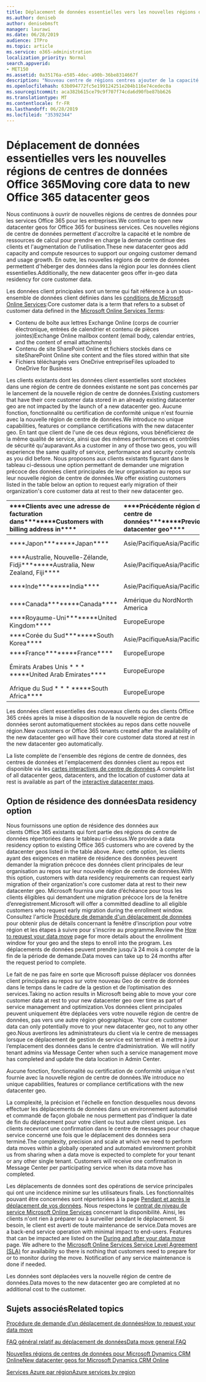 ```yaml
---
title: Déplacement de données essentielles vers les nouvelles régions de centres de données Office 365
ms.author: deniseb
author: denisebmsft
manager: laurawi
ms.date: 06/28/2019
audience: ITPro
ms.topic: article
ms.service: o365-administration
localization_priority: Normal
search.appverid:
- MET150
ms.assetid: 0a35176a-e585-4dec-a90b-36be8314667f
description: "Nouveau centre de régions centres ajouter de la capacité et des ressources de calcul pour prendre en charge notre demande de client et sa croissance d’utilisation en cours. En outre, les nouvelles régions de centre de données permettent d'héberger des données dans la région pour les données client essentielles. Le terme « données client essentielles » fait référence à un sous-ensemble de données client définies dans les conditions d'utilisation de Microsoft Online Services : Exchange Onlinecontenu de la boîte aux lettres (corps de courrier électronique, entrées de calendrier et contenu de pièces jointes), SharePoint Onlinecontenu du site et fichiers stockés dans ce site, ainsi que fichiers téléchargés vers OneDrive Entreprise."
ms.openlocfilehash: 63b094772fc5e199124251e204b116e74cedec0a
ms.sourcegitcommit: aca382b615ce79c9f707f74cda6d90fbe87bb626
ms.translationtype: MT
ms.contentlocale: fr-FR
ms.lasthandoff: 06/28/2019
ms.locfileid: "35392344"
---
```

# <a name="moving-core-data-to-new-office-365-datacenter-geos"></a><span data-ttu-id="29e3a-105">Déplacement de données essentielles vers les nouvelles régions de centres de données Office 365</span><span class="sxs-lookup"><span data-stu-id="29e3a-105">Moving core data to new Office 365 datacenter geos</span></span>

<span data-ttu-id="29e3a-106">Nous continuons à ouvrir de nouvelles régions de centres de données pour les services Office 365 pour les entreprises.</span><span class="sxs-lookup"><span data-stu-id="29e3a-106">We continue to open new datacenter geos for Office 365 for business services.</span></span> <span data-ttu-id="29e3a-107">Ces nouvelles régions de centre de données permettent d'accroître la capacité et le nombre de ressources de calcul pour prendre en charge la demande continue des clients et l'augmentation de l'utilisation.</span><span class="sxs-lookup"><span data-stu-id="29e3a-107">These new datacenter geos add capacity and compute resources to support our ongoing customer demand and usage growth.</span></span> <span data-ttu-id="29e3a-108">En outre, les nouvelles régions de centre de données permettent d'héberger des données dans la région pour les données client essentielles.</span><span class="sxs-lookup"><span data-stu-id="29e3a-108">Additionally, the new datacenter geos offer in-geo data residency for core customer data.</span></span> 

<span data-ttu-id="29e3a-109">Les données client principales sont un terme qui fait référence à un sous-ensemble de données client définies dans les [conditions de Microsoft Online Services](https://go.microsoft.com/fwlink/p/?LinkID=249048):</span><span class="sxs-lookup"><span data-stu-id="29e3a-109">Core customer data is a term that refers to a subset of customer data defined in the [Microsoft Online Services Terms](https://go.microsoft.com/fwlink/p/?LinkID=249048):</span></span> 
- <span data-ttu-id="29e3a-110">Contenu de boîte aux lettres Exchange Online (corps de courrier électronique, entrées de calendrier et contenu de pièces jointes)</span><span class="sxs-lookup"><span data-stu-id="29e3a-110">Exchange Online mailbox content (email body, calendar entries, and the content of email attachments)</span></span>
- <span data-ttu-id="29e3a-111">Contenu de site SharePoint Online et fichiers stockés dans ce site</span><span class="sxs-lookup"><span data-stu-id="29e3a-111">SharePoint Online site content and the files stored within that site</span></span>
- <span data-ttu-id="29e3a-112">Fichiers téléchargés vers OneDrive entreprise</span><span class="sxs-lookup"><span data-stu-id="29e3a-112">Files uploaded to OneDrive for Business</span></span> 
  
<span data-ttu-id="29e3a-113">Les clients existants dont les données client essentielles sont stockées dans une région de centre de données existante ne sont pas concernés par le lancement de la nouvelle région de centre de données.</span><span class="sxs-lookup"><span data-stu-id="29e3a-113">Existing customers that have their core customer data stored in an already existing datacenter geo are not impacted by the launch of a new datacenter geo.</span></span> <span data-ttu-id="29e3a-114">Aucune fonction, fonctionnalité ou certification de conformité unique n'est fournie avec la nouvelle région de centre de données.</span><span class="sxs-lookup"><span data-stu-id="29e3a-114">We introduce no unique capabilities, features or compliance certifications with the new datacenter geo.</span></span> <span data-ttu-id="29e3a-115">En tant que client de l'une de ces deux régions, vous bénéficierez de la même qualité de service, ainsi que des mêmes performances et contrôles de sécurité qu'auparavant.</span><span class="sxs-lookup"><span data-stu-id="29e3a-115">As a customer in any of those two geos, you will experience the same quality of service, performance and security controls as you did before.</span></span> <span data-ttu-id="29e3a-116">Nous proposons aux clients existants figurant dans le tableau ci-dessous une option permettant de demander une migration précoce des données client principales de leur organisation au repos sur leur nouvelle région de centre de données.</span><span class="sxs-lookup"><span data-stu-id="29e3a-116">We offer existing customers listed in the table below an option to request early migration of their organization's core customer data at rest to their new datacenter geo.</span></span>
  
|<span data-ttu-id="29e3a-117">\*\*\*\*Clients avec une adresse de facturation dans\*\*\*\*</span><span class="sxs-lookup"><span data-stu-id="29e3a-117">\*\*\*\*Customers with billing address in\*\*\*\*</span></span>|<span data-ttu-id="29e3a-118">\*\*\*\*Précédente région de centre de données\*\*\*\*</span><span class="sxs-lookup"><span data-stu-id="29e3a-118">\*\*\*\*Previous datacenter geo\*\*\*\*</span></span>|<span data-ttu-id="29e3a-119">\*\*\*\*Nouvelle région de centre de données\*\*\*\*</span><span class="sxs-lookup"><span data-stu-id="29e3a-119">\*\*\*\*New datacenter geo\*\*\*\*</span></span>|<span data-ttu-id="29e3a-120">\*\*\*\*Région disponible depuis\*\*\*\*</span><span class="sxs-lookup"><span data-stu-id="29e3a-120">\*\*\*\*Geo available since\*\*\*\*</span></span>|
|:-----|:-----|:-----|:-----|
|<span data-ttu-id="29e3a-121">\*\*\*\*Japon\*\*\*\*</span><span class="sxs-lookup"><span data-stu-id="29e3a-121">\*\*\*\*Japan\*\*\*\*</span></span>| <span data-ttu-id="29e3a-122">Asie/Pacifique</span><span class="sxs-lookup"><span data-stu-id="29e3a-122">Asia/Pacific</span></span> | <span data-ttu-id="29e3a-123">Japon</span><span class="sxs-lookup"><span data-stu-id="29e3a-123">Japan</span></span> | <span data-ttu-id="29e3a-124">Décembre 2014</span><span class="sxs-lookup"><span data-stu-id="29e3a-124">December 2014</span></span> |
|<span data-ttu-id="29e3a-125">\*\*\*\*Australie, Nouvelle-Zélande, Fidji\*\*\*\*</span><span class="sxs-lookup"><span data-stu-id="29e3a-125">\*\*\*\*Australia, New Zealand, Fiji\*\*\*\*</span></span>| <span data-ttu-id="29e3a-126">Asie/Pacifique</span><span class="sxs-lookup"><span data-stu-id="29e3a-126">Asia/Pacific</span></span> | <span data-ttu-id="29e3a-127">Australie</span><span class="sxs-lookup"><span data-stu-id="29e3a-127">Australia</span></span> | <span data-ttu-id="29e3a-128">Mars 2015</span><span class="sxs-lookup"><span data-stu-id="29e3a-128">March 2015</span></span> |
|<span data-ttu-id="29e3a-129">\*\*\*\*Inde\*\*\*\*</span><span class="sxs-lookup"><span data-stu-id="29e3a-129">\*\*\*\*India\*\*\*\*</span></span>| <span data-ttu-id="29e3a-130">Asie/Pacifique</span><span class="sxs-lookup"><span data-stu-id="29e3a-130">Asia/Pacific</span></span> | <span data-ttu-id="29e3a-131">Inde</span><span class="sxs-lookup"><span data-stu-id="29e3a-131">India</span></span> | <span data-ttu-id="29e3a-132">Octobre 2015</span><span class="sxs-lookup"><span data-stu-id="29e3a-132">October 2015</span></span> |
|<span data-ttu-id="29e3a-133">\*\*\*\*Canada\*\*\*\*</span><span class="sxs-lookup"><span data-stu-id="29e3a-133">\*\*\*\*Canada\*\*\*\*</span></span>| <span data-ttu-id="29e3a-134">Amérique du Nord</span><span class="sxs-lookup"><span data-stu-id="29e3a-134">North America</span></span> | <span data-ttu-id="29e3a-135">Canada</span><span class="sxs-lookup"><span data-stu-id="29e3a-135">Canada</span></span> | <span data-ttu-id="29e3a-136">Mai 2016</span><span class="sxs-lookup"><span data-stu-id="29e3a-136">May 2016</span></span> |
|<span data-ttu-id="29e3a-137">\*\*\*\*Royaume-Uni\*\*\*\*</span><span class="sxs-lookup"><span data-stu-id="29e3a-137">\*\*\*\*United Kingdom\*\*\*\*</span></span>| <span data-ttu-id="29e3a-138">Europe</span><span class="sxs-lookup"><span data-stu-id="29e3a-138">Europe</span></span> | <span data-ttu-id="29e3a-139">Royaume-Uni</span><span class="sxs-lookup"><span data-stu-id="29e3a-139">United Kingdom</span></span> | <span data-ttu-id="29e3a-140">Septembre 2016</span><span class="sxs-lookup"><span data-stu-id="29e3a-140">September 2016</span></span> |
|<span data-ttu-id="29e3a-141">\*\*\*\*Corée du Sud\*\*\*\*</span><span class="sxs-lookup"><span data-stu-id="29e3a-141">\*\*\*\*South Korea\*\*\*\*</span></span>| <span data-ttu-id="29e3a-142">Asie/Pacifique</span><span class="sxs-lookup"><span data-stu-id="29e3a-142">Asia/Pacific</span></span> | <span data-ttu-id="29e3a-143">Corée du Sud</span><span class="sxs-lookup"><span data-stu-id="29e3a-143">South Korea</span></span> | <span data-ttu-id="29e3a-144">Avril 2017</span><span class="sxs-lookup"><span data-stu-id="29e3a-144">April 2017</span></span> |
|<span data-ttu-id="29e3a-145">\*\*\*\*France\*\*\*\*</span><span class="sxs-lookup"><span data-stu-id="29e3a-145">\*\*\*\*France\*\*\*\*</span></span>| <span data-ttu-id="29e3a-146">Europe</span><span class="sxs-lookup"><span data-stu-id="29e3a-146">Europe</span></span> | <span data-ttu-id="29e3a-147">France</span><span class="sxs-lookup"><span data-stu-id="29e3a-147">France</span></span> | <span data-ttu-id="29e3a-148">Mars 2018</span><span class="sxs-lookup"><span data-stu-id="29e3a-148">March 2018</span></span> |
|<span data-ttu-id="29e3a-149">Émirats Arabes Unis \* \* \* \*</span><span class="sxs-lookup"><span data-stu-id="29e3a-149">\*\*\*\*United Arab Emirates\*\*\*\*</span></span>| <span data-ttu-id="29e3a-150">Europe</span><span class="sxs-lookup"><span data-stu-id="29e3a-150">Europe</span></span> | <span data-ttu-id="29e3a-151">Émirats arabes unis</span><span class="sxs-lookup"><span data-stu-id="29e3a-151">United Arab Emirates</span></span> | <span data-ttu-id="29e3a-152">Annoncé</span><span class="sxs-lookup"><span data-stu-id="29e3a-152">Announced</span></span> |
|<span data-ttu-id="29e3a-153">Afrique du Sud \* \* \* \*</span><span class="sxs-lookup"><span data-stu-id="29e3a-153">\*\*\*\*South Africa\*\*\*\*</span></span>| <span data-ttu-id="29e3a-154">Europe</span><span class="sxs-lookup"><span data-stu-id="29e3a-154">Europe</span></span> | <span data-ttu-id="29e3a-155">Afrique du Sud</span><span class="sxs-lookup"><span data-stu-id="29e3a-155">South Africa</span></span> | <span data-ttu-id="29e3a-156">Annoncé</span><span class="sxs-lookup"><span data-stu-id="29e3a-156">Announced</span></span> |
  
<span data-ttu-id="29e3a-157">Les données client essentielles des nouveaux clients ou des clients Office 365 créés après la mise à disposition de la nouvelle région de centre de données seront automatiquement stockées au repos dans cette nouvelle région.</span><span class="sxs-lookup"><span data-stu-id="29e3a-157">New customers or Office 365 tenants created after the availability of the new datacenter geo will have their core customer data stored at rest in the new datacenter geo automatically.</span></span>
  
<span data-ttu-id="29e3a-158">La liste complète de l'ensemble des régions de centre de données, des centres de données et l'emplacement des données client au repos est disponible via les [cartes interactives de centre de données](https://office.com/datamaps).</span><span class="sxs-lookup"><span data-stu-id="29e3a-158">A complete list of all datacenter geos, datacenters, and the location of customer data at rest is available as part of the [interactive datacenter maps](https://office.com/datamaps).</span></span> 
  
## <a name="data-residency-option"></a><span data-ttu-id="29e3a-159">Option de résidence des données</span><span class="sxs-lookup"><span data-stu-id="29e3a-159">Data residency option</span></span>

<span data-ttu-id="29e3a-160">Nous fournissons une option de résidence des données aux clients Office 365 existants qui font partie des régions de centre de données répertoriées dans le tableau ci-dessus.</span><span class="sxs-lookup"><span data-stu-id="29e3a-160">We provide a data residency option to existing Office 365 customers who are covered by the datacenter geos listed in the table above.</span></span> <span data-ttu-id="29e3a-161">Avec cette option, les clients ayant des exigences en matière de résidence des données peuvent demander la migration précoce des données client principales de leur organisation au repos sur leur nouvelle région de centre de données.</span><span class="sxs-lookup"><span data-stu-id="29e3a-161">With this option, customers with data residency requirements can request early migration of their organization's core customer data at rest to their new datacenter geo.</span></span>  <span data-ttu-id="29e3a-162">Microsoft fournira une date d’échéance pour tous les clients éligibles qui demandent une migration précoce lors de la fenêtre d’enregistrement.</span><span class="sxs-lookup"><span data-stu-id="29e3a-162">Microsoft will offer a committed deadline to all eligible customers who request early migration during the enrollment window.</span></span>  <span data-ttu-id="29e3a-163">Consultez l'article [Procédure de demande d'un déplacement de données](request-your-data-move.md) pour obtenir plus de détails concernant la fenêtre d'inscription pour votre région et les étapes à suivre pour s'inscrire au programme.</span><span class="sxs-lookup"><span data-stu-id="29e3a-163">Review the [How to request your data move](request-your-data-move.md) page for more details about the enrollment window for your geo and the steps to enroll into the program.</span></span>  <span data-ttu-id="29e3a-164">Les déplacements de données peuvent prendre jusqu'à 24 mois à compter de la fin de la période de demande.</span><span class="sxs-lookup"><span data-stu-id="29e3a-164">Data moves can take up to 24 months after the request period to complete.</span></span>

<span data-ttu-id="29e3a-165">Le fait de ne pas faire en sorte que Microsoft puisse déplacer vos données client principales au repos sur votre nouveau Geo de centre de données dans le temps dans le cadre de la gestion et de l’optimisation des services.</span><span class="sxs-lookup"><span data-stu-id="29e3a-165">Taking no action results in Microsoft being able to move your core customer data at rest to your new datacenter geo over time as part of service management and optimization.</span></span><span data-ttu-id="29e3a-166">Vos données client principales peuvent uniquement être déplacées vers votre nouvelle région de centre de données, pas vers une autre région géographique.</span><span class="sxs-lookup"><span data-stu-id="29e3a-166">  Your core customer data can only potentially move to your new datacenter geo, not to any other geo.</span></span><span data-ttu-id="29e3a-167">Nous avertirons les administrateurs du client via le centre de messages lorsque ce déplacement de gestion de service est terminé et à mettre à jour l’emplacement des données dans le centre d’administration.</span><span class="sxs-lookup"><span data-stu-id="29e3a-167">  We will notify tenant admins via Message Center when such a service management move has completed and update the data location in Admin Center.</span></span>
   
<span data-ttu-id="29e3a-168">Aucune fonction, fonctionnalité ou certification de conformité unique n'est fournie avec la nouvelle région de centre de données.</span><span class="sxs-lookup"><span data-stu-id="29e3a-168">We introduce no unique capabilities, features or compliance certifications with the new datacenter geo.</span></span>
    
<span data-ttu-id="29e3a-p106">La complexité, la précision et l'échelle en fonction desquelles nous devons effectuer les déplacements de données dans un environnement automatisé et commandé de façon globale ne nous permettent pas d'indiquer la date de fin du déplacement pour votre client ou tout autre client unique. Les clients recevront une confirmation dans le centre de messages pour chaque service concerné une fois que le déplacement des données sera terminé.</span><span class="sxs-lookup"><span data-stu-id="29e3a-p106">The complexity, precision and scale at which we need to perform data moves within a globally operated and automated environment prohibit us from sharing when a data move is expected to complete for your tenant or any other single tenant. Customers will receive one confirmation in Message Center per participating service when its data move has completed.</span></span> 
    
<span data-ttu-id="29e3a-p107">Les déplacements de données sont des opérations de service principales qui ont une incidence minime sur les utilisateurs finals. Les fonctionnalités pouvant être concernées sont répertoriées à la page [Pendant et après le déplacement de vos données](during-and-after-your-data-move.md). Nous respectons le [contrat de niveau de service Microsoft Online Services](https://go.microsoft.com/fwlink/p/?LinkId=523897) concernant la disponibilité. Ainsi, les clients n'ont rien à préparer ou à surveiller pendant le déplacement. Si besoin, le client est averti de toute maintenance de service.</span><span class="sxs-lookup"><span data-stu-id="29e3a-p107">Data moves are a back-end service operation with minimal impact to end-users. Features that can be impacted are listed on the [During and after your data move](during-and-after-your-data-move.md) page. We adhere to the [Microsoft Online Services Service Level Agreement (SLA)](https://go.microsoft.com/fwlink/p/?LinkId=523897) for availability so there is nothing that customers need to prepare for or to monitor during the move. Notification of any service maintenance is done if needed.</span></span> 

<span data-ttu-id="29e3a-175">Les données sont déplacées vers la nouvelle région de centre de données.</span><span class="sxs-lookup"><span data-stu-id="29e3a-175">Data moves to the new datacenter geo are completed at no additional cost to the customer.</span></span>
    
## <a name="related-topics"></a><span data-ttu-id="29e3a-176">Sujets associés</span><span class="sxs-lookup"><span data-stu-id="29e3a-176">Related topics</span></span> 
 
[<span data-ttu-id="29e3a-177">Procédure de demande d’un déplacement de données</span><span class="sxs-lookup"><span data-stu-id="29e3a-177">How to request your data move</span></span>](request-your-data-move.md)
    
[<span data-ttu-id="29e3a-178">FAQ général relatif au déplacement de données</span><span class="sxs-lookup"><span data-stu-id="29e3a-178">Data move general FAQ</span></span>](data-move-faq.md)
  
[<span data-ttu-id="29e3a-179">Nouvelles régions de centres de données pour Microsoft Dynamics CRM Online</span><span class="sxs-lookup"><span data-stu-id="29e3a-179">New datacenter geos for Microsoft Dynamics CRM Online</span></span>](https://go.microsoft.com/fwlink/p/?Linkid=615924)
  
[<span data-ttu-id="29e3a-180">Services Azure par région</span><span class="sxs-lookup"><span data-stu-id="29e3a-180">Azure services by region</span></span>](https://azure.microsoft.com/en-us/regions/)
